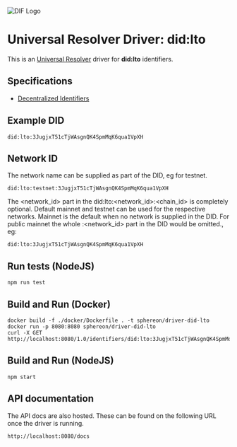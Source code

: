 ![DIF Logo](https://raw.githubusercontent.com/decentralized-identity/universal-resolver/master/docs/logo-dif.png)

# Universal Resolver Driver: did:lto

This is an [Universal Resolver](https://github.com/decentralized-identity/universal-resolver/) driver for **did:lto** identifiers.

## Specifications

* [Decentralized Identifiers](https://w3c.github.io/did-core/)

## Example DID

```
did:lto:3JugjxT51cTjWAsgnQK4SpmMqK6qua1VpXH
```

## Network ID

The network name can be supplied as part of the DID, eg for testnet.
````
did:lto:testnet:3JugjxT51cTjWAsgnQK4SpmMqK6qua1VpXH
````
The <network_id> part in the did:lto:<network_id>:<chain_id> is completely optional. Default mainnet and testnet can be used for the respective networks. Mainnet is the default when no network is supplied in the DID. For public mainnet the whole :<network_id> part in the DID would be omitted., eg:
````
did:lto:3JugjxT51cTjWAsgnQK4SpmMqK6qua1VpXH
````

## Run tests (NodeJS)

```
npm run test
```

## Build and Run (Docker)
```
docker build -f ./docker/Dockerfile . -t sphereon/driver-did-lto
docker run -p 8080:8080 sphereon/driver-did-lto
curl -X GET http://localhost:8080/1.0/identifiers/did:lto:3JugjxT51cTjWAsgnQK4SpmMqK6qua1VpXH
```

## Build and Run (NodeJS)

```
npm start
```

## API documentation

The API docs are also hosted. These can be found on the following URL once the driver is running.

```
http://localhost:8080/docs
```


